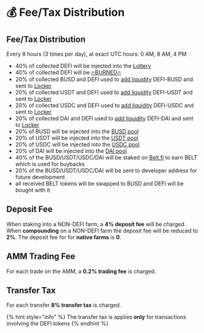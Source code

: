 # 💰 Fee/Tax Distribution

## Fee/Tax Distribution <a id="deposit-fee"></a>

Every 8 hours \(3 times per day\), at exact UTC hours: 0 AM, 8 AM, 4 PM

* 40% of collected DEFI will be injected into the [Lottery](lottery.md)
* 40% of collected DEFI will be [🔥BURNED🔥](https://testnet.bscscan.com/token/0x8a5a76401ada8998603d982d8343752fec75972b?a=0x000000000000000000000000000000000000dEaD) 
* 20% of collected BUSD and DEFI  used to [add liquidity](automatic-liquidity.md) DEFI-BUSD and sent to [Locker](locked-liquidity.md)
* 20% of collected USDT and DEFI  used to [add liquidity](automatic-liquidity.md) DEFI-USDT and sent to [Locker](locked-liquidity.md)
* 20% of collected USDC and DEFI  used to [add liquidity](automatic-liquidity.md) DEFI-USDC and sent to [Locker](locked-liquidity.md)
* 20% of collected DAI and DEFI  used to [add liquidity](automatic-liquidity.md) DEFI-DAI and sent to [Locker](locked-liquidity.md)
* 20% of BUSD will be injected into the [BUSD pool](token-pools.md)
* 20% of USDT will be injected into the [USDT pool](token-pools.md)
* 20% of USDC will be injected into the [USDC pool](token-pools.md)
* 20% of DAI will be injected into the [DAI pool](token-pools.md)
* 40% of the BUSD/USDT/USDC/DAI will be staked on [Belt.fi](https://belt.fi/bsc) to earn BELT which is used for buybacks
* 20% of the BUSD/USDT/USDC/DAI  will be sent to developer address for future development
* all received BELT tokens will be swapped to BUSD and DEFI will be bought with it

## Deposit Fee <a id="deposit-fee"></a>

When staking into a NON-DEFI farm, a **4% deposit fee** will be charged. When **compounding** on a NON-DEFI farm the deposit fee will be reduced to **2%**. The deposit fee for for **native farms** is **0**.

## AMM Trading Fee <a id="trading-fee"></a>

For each trade on the AMM, a **0.2% trading fee** is charged.

## Transfer Tax <a id="transfer-tax"></a>

For each transfer **8% transfer tax** is charged.

{% hint style="info" %}
The transfer tax is applies **only** for transactions involving the DEFI tokens
{% endhint %}


